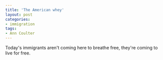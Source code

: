 ```yaml
---
title: 'The American whey'
layout: post
categories:
- immigration
tags:
- Ann Coulter
---
```


Today's immigrants aren't coming here to breathe free, they're coming to live for free.